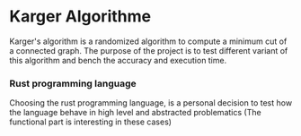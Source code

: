 
# Karger Algorithme
  Karger's algorithm is a randomized algorithm to compute a minimum cut of a connected graph. The purpose of the project is to test different variant of this algorithm and  bench the accuracy and execution time.
### Rust programming language

Choosing the rust programming language, is a personal decision to test  how the language behave in high level and abstracted problematics (The functional part is interesting in these cases)
  
